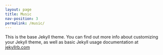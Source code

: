 ```yaml
---
layout: page
title: Music
nav-position: 3
permalink: /music/
---
```


This is the base Jekyll theme. You can find out more info about customizing your Jekyll theme, as well as basic Jekyll usage documentation at [jekyllrb.com](http://jekyllrb.com/)
